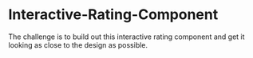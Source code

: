 # Interactive-Rating-Component
The challenge is to build out this interactive rating component and get it looking as close to the design as possible.

